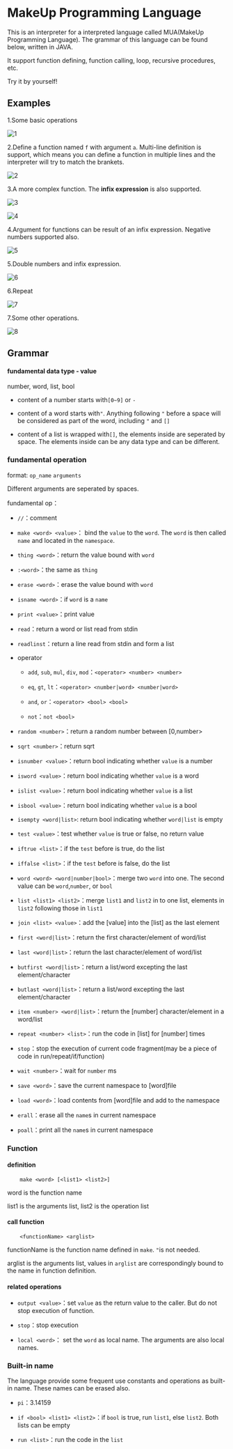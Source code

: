 # MakeUp Programming Language
This is an interpreter for a interpreted language called MUA(MakeUp Programming Language). The grammar of this
language can be found below, written in JAVA.

It support function defining, function calling, loop, recursive procedures, etc.

Try it by yourself!

## Examples

1.Some basic operations

![1](examples/1.png)

2.Define a function named `f` with argument `a`. Multi-line definition is support, which means you can
define a function in multiple lines and the interpreter will try to match the brankets.

![2](examples/2.png)

3.A more complex function. The **infix expression** is also supported. 

![3](examples/3.png)

![4](examples/4.png)

4.Argument for functions can be result of an infix expression. Negative numbers supported also.

![5](examples/5.png)

5.Double numbers and infix expression.

![6](examples/6.png)

6.Repeat

![7](examples/7.png)

7.Some other operations.

![8](examples/8.png)



## Grammar

#### fundamental data type - value

number, word, list, bool


* content of a number starts with`[0~9]` or `-` 
* content of a word starts with`"`. Anything following `"` before a space will be considered as
part of the word, including `"` and `[]`

* content of a list is wrapped with`[]`, the elements inside are seperated by space.
 The elements inside can be any data type and can be different.


### fundamental operation

format: `op_name` `arguments`

Different arguments are seperated by spaces.


fundamental op：


* `//`：comment
* `make <word> <value>`： bind the `value` to the `word`. The `word` is then called `name` and located in the `namespace`.

* `thing <word>`：return the value bound with `word`

* `:<word>`：the same as `thing`

* `erase <word>`：erase the value bound with `word`

* `isname <word>`：if `word` is a `name`

* `print <value>`：print value

* `read`：return a word or list read from stdin

* `readlinst`：return a line read from stdin and form a list

* operator
	
	* `add`, `sub`, `mul`, `div`, `mod`：`<operator> <number> <number>`
	
	* `eq`, `gt`, `lt`：`<operator> <number|word> <number|word>`
	* `and`, `or`：`<operator> <bool> <bool>`
	* `not`：`not <bool>`


* `random <number>`：return a random number between [0,number>

* `sqrt <number>`：return sqrt

* `isnumber <value>`：return bool indicating whether `value` is a number

* `isword <value>`：return bool indicating whether `value` is a word

* `islist <value>`：return bool indicating whether `value` is a list 

* `isbool <value>`：return bool indicating whether `value` is a bool 

* `isempty <word|list>`: return bool indicating whether `word|list` is empty

* `test <value>`：test whether `value` is true or false, no return value

* `iftrue <list>`：if the `test` before is true, do the list

* `iffalse <list>`：if the `test` before is false, do the list

* `word <word> <word|number|bool>`：merge two `word` into one. The second value can be 
`word`,`number`, or `bool`

* `list <list1> <list2>`：merge `list1` and `list2` in to one list, elements in `list2` following 
those in `list1`
* `join <list> <value>`：add the [value] into the [list] as the last element

* `first <word|list>`：return the first character/element of word/list

* `last <word|list>`：return the last character/element of word/list

* `butfirst <word|list>`：return a list/word excepting the last element/character

* `butlast <word|list>`：return a list/word excepting the last element/character

* `item <number> <word|list>`：return the [number] character/element in a word/list

* `repeat <number> <list>`：run the code in [list] for [number] times

* `stop`：stop the execution of current code fragment(may be a piece of code in run/repeat/if/function)

* `wait <number>`：wait for `number` ms

* `save <word>`：save the current namespace to [word]file

* `load <word>`：load contents from [word]file and add to the namespace

* `erall`：erase all the `name`s in current namespace

* `poall`：print all the `name`s in current namespace



### Function

#### definition

		make <word> [<list1> <list2>]
			
word is the function name 
			
list1 is the arguments list, list2 is the operation list



#### call function

		<functionName> <arglist>
functionName is the function name defined in `make`. `"`is not needed.

arglist is the arguments list, values in `arglist` are correspondingly bound to the name 
in function definition.



#### related operations
			

* `output <value>`：set `value` as the return value to the caller. But do not stop execution of function.
* `stop`：stop execution

* `local <word>`： set the `word` as local name. The arguments are also local names.



### Built-in name

The language provide some frequent use constants and operations as built-in name. These names can be erased also.



* `pi`：3.14159

* `if <bool> <list1> <list2>`：if `bool` is true, run `list1`, else `list2`. Both lists can be empty

* `run <list>`：run the code in the `list`

